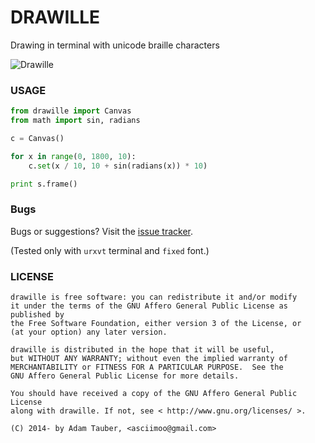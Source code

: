 DRAWILLE
========


Drawing in terminal with unicode braille characters

![Drawille](https://raw.github.com/asciimoo/drawille/master/docs/drawille_01.png)


### USAGE

```python
from drawille import Canvas
from math import sin, radians

c = Canvas()

for x in range(0, 1800, 10):
    c.set(x / 10, 10 + sin(radians(x)) * 10)

print s.frame()
```


### Bugs

Bugs or suggestions? Visit the [issue tracker](https://github.com/asciimoo/drawille/issues).

(Tested only with `urxvt` terminal and `fixed` font.)

### LICENSE

```
drawille is free software: you can redistribute it and/or modify
it under the terms of the GNU Affero General Public License as published by
the Free Software Foundation, either version 3 of the License, or
(at your option) any later version.

drawille is distributed in the hope that it will be useful,
but WITHOUT ANY WARRANTY; without even the implied warranty of
MERCHANTABILITY or FITNESS FOR A PARTICULAR PURPOSE.  See the
GNU Affero General Public License for more details.

You should have received a copy of the GNU Affero General Public License
along with drawille. If not, see < http://www.gnu.org/licenses/ >.

(C) 2014- by Adam Tauber, <asciimoo@gmail.com>
```
